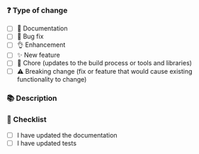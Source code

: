 ### ❓ Type of change

<!-- What types of changes does your code introduce? -->

- [ ] 📖 Documentation
- [ ] 🐞 Bug fix
- [ ] 👌 Enhancement
- [ ] ✨ New feature
- [ ] 🧹 Chore (updates to the build process or tools and libraries)
- [ ] ⚠️ Breaking change (fix or feature that would cause existing functionality to change)

### 📚 Description

<!-- Describe your changes in detail -->
<!-- Why is this change required? What problem does it solve? -->

### 📝 Checklist

<!-- Put an `x` in all the boxes that apply. -->

- [ ] I have updated the documentation
- [ ] I have updated tests
